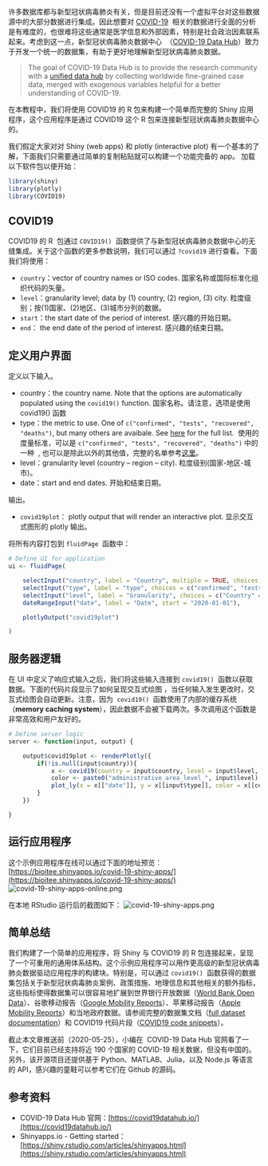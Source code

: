 许多数据库都与新型冠状病毒肺炎有关，但是目前还没有一个虚拟平台对这些数据源中的大部分数据进行集成。因此想要对 [COVID-19](https://covid19datahub.io/)  相关的数据进行全面的分析是有难度的，也很难将这些通常是医学信息和外部因素，特别是社会政治因素联系起来。考虑到这一点，新型冠状病毒肺炎数据中心  （[COVID-19 Data Hub](https://covid19datahub.io/)）致力于开发一个统一的数据集，有助于更好地理解新型冠状病毒肺炎数据。

> The goal of COVID-19 Data Hub is to provide the research community with a [unified data hub](https://covid19datahub.io/articles/data.html) by collecting worldwide fine-grained case data, merged with exogenous variables helpful for a better understanding of COVID-19.

在本教程中，我们将使用 COVID19 的 R 包来构建一个简单而完整的 Shiny 应用程序，这个应用程序是通过 COVID19 这个 R 包来连接新型冠状病毒肺炎数据中心的。

我们假定大家对对 Shiny (web apps) 和 plotly (interactive plot) 有一个基本的了解，下面我们只需要通过简单的复制粘贴就可以构建一个功能完备的 app。 加载以下软件包以便开始：

```r
library(shiny)
library(plotly)
library(COVID19)
```

## COVID19

COVID19 的 R  包通过 `COVID19()`  函数提供了与新型冠状病毒肺炎数据中心的无缝集成。关于这个函数的更多参数说明，我们可以通过 `?covid19` 进行查看。下面我们将使用：

- `country`：vector of country names or ISO codes. 国家名称或国际标准化组织代码的矢量。
- `level`：granularity level; data by (1) country, (2) region, (3) city. 粒度级别；按(1)国家、(2)地区、(3)城市分列的数据。
- `start`：the start date of the period of interest. 感兴趣的开始日期。
- `end`： the end date of the period of interest. 感兴趣的结束日期。

## 定义用户界面

定义以下输入。

- country：the country name. Note that the options are automatically populated using the `covid19()` function. 国家名称。请注意，选项是使用 covid19() 函数
- type：the metric to use. One of `c("confirmed", "tests", "recovered", "deaths")`, but many others are avaibale. See [here](https://covid19datahub.io/articles/doc/data.html) for the full list.  使用的度量标准，可以是 `c("confirmed", "tests", "recovered", "deaths")` 中的一种  , 也可以是除此以外的其他值，完整的名单参考[这里](https://covid19datahub.io/articles/doc/data.html)。
- level：granularity level (country – region – city). 粒度级别(国家-地区-城市)。
- date：start and end dates. 开始和结束日期。

输出。

- `covid19plot`： plotly output that will render an interactive plot. 显示交互式图形的 plotly 输出。

将所有内容打包到 `fluidPage`  函数中：

```r
# Define UI for application
ui <- fluidPage(

    selectInput("country", label = "Country", multiple = TRUE, choices = unique(covid19()$administrative_area_level_1), selected = "Italy"),
    selectInput("type", label = "type", choices = c("confirmed", "tests", "recovered", "deaths")),
    selectInput("level", label = "Granularity", choices = c("Country" = 1, "Region" = 2, "City" = 3), selected = 2),
    dateRangeInput("date", label = "Date", start = "2020-01-01"),

    plotlyOutput("covid19plot")

)
```

## 服务器逻辑

在 UI 中定义了响应式输入之后，我们将这些输入连接到 `covid19()`  函数以获取数据。下面的代码片段显示了如何呈现交互式绘图 ，当任何输入发生更改时，交互式绘图会自动更新。注意，因为  `covid19()`  函数使用了内部的缓存系统（**memory caching system**），因此数据不会被下载两次。多次调用这个函数是非常高效和用户友好的。

```r
# Define server logic
server <- function(input, output) {

    output$covid19plot <- renderPlotly({
        if(!is.null(input$country)){
            x <- covid19(country = input$country, level = input$level, start = input$date[1], end = input$date[2])
            color <- paste0("administrative_area_level_", input$level)
            plot_ly(x = x[["date"]], y = x[[input$type]], color = x[[color]])
        }
    })

}
```

## 运行应用程序

这个示例应用程序在线可以通过下面的地址预览：[https://bioitee.shinyapps.io/covid-19-shiny-apps/](https://bioitee.shinyapps.io/covid-19-shiny-apps/)
![covid-19-shiny-apps-online.png](https://shub-1251708715.cos.ap-guangzhou.myqcloud.com/elog-cookbook-img/FhKfJ06meFO_ow8c6RBhSJ84jrez.png)

在本地 RStudio 运行后的截图如下：
![covid-19-shiny-apps.png](https://shub-1251708715.cos.ap-guangzhou.myqcloud.com/elog-cookbook-img/FhDPLiq12n1xxdsIEk8TupAYoUPe.png)

## 简单总结

我们构建了一个简单的应用程序，将 Shiny 与 COVID19 的 R 包连接起来，呈现了一个可重用的通用体系结构。这个示例应用程序可以用作更高级的新型冠状病毒肺炎数据驱动应用程序的构建块。特别是，可以通过 `covid19()`  函数获得的数据集包括关于新型冠状病毒肺炎案例、政策措施、地理信息和其他相关的额外指标，这些指标使得数据集可以很容易地扩展到世界银行开放数据（[World Bank Open Data](https://data.worldbank.org/)）、谷歌移动报告（[Google Mobility Reports](https://www.google.com/covid19/mobility/)）、苹果移动报告（[Apple Mobility Reports](https://www.apple.com/covid19/mobility)）和当地政府数据。请参阅完整的数据集文档（[full dataset documentation](https://covid19datahub.io/articles/doc/data.html)）和 COVID19 代码片段（[COVID19 code snippets](https://covid19datahub.io/articles/api/r.html)）。

截止本文章推送前（2020-05-25），小编在  COVID-19 Data Hub 官网看了一下，它们目前已经支持将近 190 个国家的 COVID-19 相关数据，但没有中国的。另外，该开源项目还提供基于 Python、MATLAB、Julia，以及 Node.js 等语言的 API，感兴趣的童鞋可以参考它们在 Github 的源码。

## 参考资料

- COVID-19 Data Hub 官网：[https://covid19datahub.io/](https://covid19datahub.io/)
- Shinyapps.io - Getting started：[https://shiny.rstudio.com/articles/shinyapps.html](https://shiny.rstudio.com/articles/shinyapps.html)
